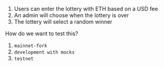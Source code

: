 1. Users can enter the lottery with ETH based on a USD fee
2. An admin will choose when the lottery is over
3. The lottery will select a random winner

How do we want to test this?

1. `mainnet-fork`
2. `development with mocks`
3. `testnet`
